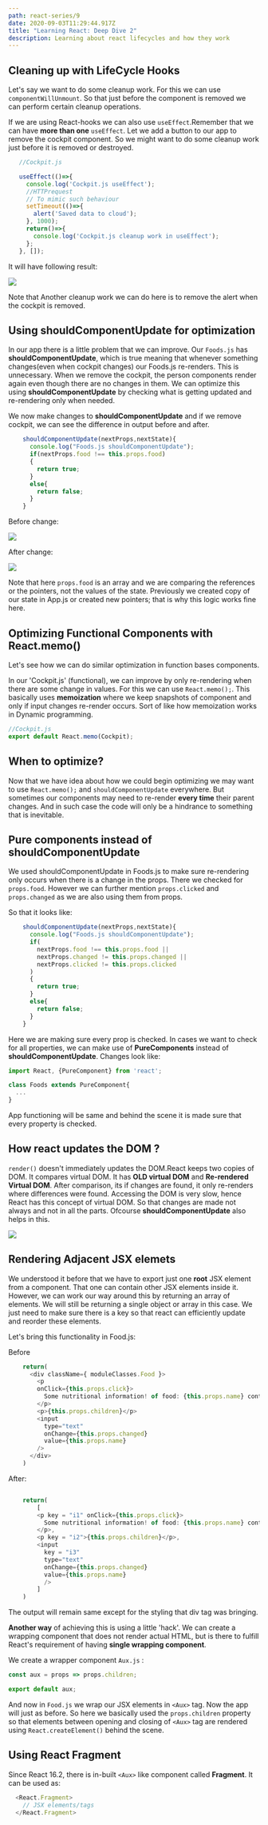 ```yaml
---
path: react-series/9
date: 2020-09-03T11:29:44.917Z
title: "Learning React: Deep Dive 2"
description: Learning about react lifecycles and how they work
---
```

## Cleaning up with LifeCycle Hooks 
Let's say we want to do some cleanup work. For this we can use `componentWillUnmount`. So that just before the component is removed we can perform certain cleanup operations. 

If we are using React-hooks we can also use `useEffect`.Remember that we can have **more than one** `useEffect`. Let we add a button to our app to remove the cockpit component. So we might want to do some cleanup work just before it is removed or destroyed. 
```js
   //Cockpit.js

   useEffect(()=>{
     console.log('Cockpit.js useEffect');
     //HTTPrequest
     // To mimic such behaviour
     setTimeout(()=>{
       alert('Saved data to cloud');
     }, 1000);
     return()=>{
       console.log('Cockpit.js cleanup work in useEffect');
     };
   }, []);

```

It will have following result:

![](https://ik.imagekit.io/18dkv5g43j/React_udemy/7/cleanupwork_SzVu1R6t7.gif)

Note that Another cleanup work we can do here is to remove the alert when the cockpit is removed. 

## Using shouldComponentUpdate for optimization
In our app there is a little problem that we can improve. Our `Foods.js` has **shouldComponentUpdate**, which is true meaning that whenever something changes(even when cockpit changes) our Foods.js re-renders. This is unnecessary. When we remove the cockpit, the person components render again even though there are no changes in them. We can optimize this using  **shouldComponentUpdate** by checking what is getting updated and re-rendering only when needed.  

We now make changes to **shouldComponentUpdate** and if we remove cockpit, we can see the difference in output before and after.

```js
    shouldComponentUpdate(nextProps,nextState){
      console.log("Foods.js shouldComponentUpdate");
      if(nextProps.food !== this.props.food)
      {
        return true;
      }
      else{
        return false;
      }
    }
```

Before change:

![](https://ik.imagekit.io/18dkv5g43j/React_udemy/7/shouldUpdate_2EOB3u8Zt.png)

After change:

![](https://ik.imagekit.io/18dkv5g43j/React_udemy/7/shouldComponentUpdate-optimize__FgRsBz7_.png)

Note that here `props.food` is an array and we are comparing the references or the pointers, not the values of the state. Previously we created copy of our state in App.js or created new pointers; that is why this logic works fine here. 

## Optimizing Functional Components with React.memo()
Let's see how we can do similar optimization in function bases components. 

In our 'Cockpit.js' (functional), we can improve by only re-rendering when there are some change in values. For this we can use `React.memo();`. This basically uses **memoization** where we keep snapshots of component and only if input changes re-render occurs. Sort of like how memoization works in Dynamic programming. 

```js
//Cockpit.js
export default React.memo(Cockpit);
```
## When to optimize?
Now that we have idea about how we could begin optimizing we may want to use `React.memo();` and `shouldComponentUpdate` everywhere. But sometimes our components may need to re-render **every time** their parent changes. And in such case the code will only be a hindrance to something that is inevitable.

## Pure components instead of shouldComponentUpdate
We used shouldComponentUpdate in Foods.js to make sure re-rendering only occurs when there is a change in the props. There we checked for `props.food`. However we can further mention `props.clicked` and `props.changed` as we are also using them from props. 

So that it looks like:


```js
    shouldComponentUpdate(nextProps,nextState){
      console.log("Foods.js shouldComponentUpdate");
      if(
        nextProps.food !== this.props.food ||
        nextProps.changed != this.props.changed ||
        nextProps.clicked != this.props.clicked
      )
      {
        return true;
      }
      else{
        return false;
      }
    }
```

Here we are making sure every prop is checked. In cases we want to check for all properties, we can make use of **PureComponents** instead of **shouldComponentUpdate**. Changes look like:

```js
import React, {PureComponent} from 'react';

class Foods extends PureComponent{
  ...
}
```

App functioning will be same and behind the scene it is made sure that every property is checked. 

## How react updates the DOM ? 

`render()` doesn't immediately updates the DOM.React keeps two copies of DOM. It compares virtual DOM. It has **OLD virtual DOM** and **Re-rendered Virtual DOM**. After comparison, its if changes are found, it only re-renders where differences were found. Accessing the DOM is very slow, hence React has this concept of virtual DOM. So that changes are made not always and not in all the parts. Ofcourse **shouldComponentUpdate** also helps in this. 

![](https://ik.imagekit.io/18dkv5g43j/React_udemy/7/dom-update_IRPXS5FtF.png)

## Rendering Adjacent JSX elemets 
We understood it before that we have to export just one **root** JSX element from a component. That one can contain other JSX elements inside it. However, we can work our way around this by returning an array of elements. We will still be returning a single object or array in this case. We just need to make sure there is a key so that react can efficiently update and reorder these elements. 

Let's bring this functionality in Food.js:

Before

```js
    return( 
      <div className={ moduleClasses.Food }> 
        <p 
        onClick={this.props.click}>
          Some nutritional information! of food: {this.props.name} containing vitamin {this.props.vitamin} 
        </p>
        <p>{this.props.children}</p>
        <input 
          type="text" 
          onChange={this.props.changed} 
          value={this.props.name}
        />
      </div>	
    )
```

After:

```js

    return( 
        [
        <p key = "i1" onClick={this.props.click}>
          Some nutritional information! of food: {this.props.name} containing vitamin {this.props.vitamin} 
        </p>,
        <p key = "i2">{this.props.children}</p>,
        <input 
          key = "i3"
          type="text" 
          onChange={this.props.changed} 
          value={this.props.name}
          />
        ]
    )
```
The output will remain same except for the styling that div tag was bringing. 

**Another way** of achieving this is using a little 'hack'. We can create a wrapping component that does not render actual HTML, but is there to fulfill React's requirement of having **single wrapping component**.  

We create a wrapper component `Aux.js` :

```js
const aux = props => props.children;

export default aux;
```

And now in `Food.js` we wrap our JSX elements in `<Aux>` tag. Now the app will just as before. So here we basically used the `props.children` property so that elements between opening and closing of `<Aux>` tag are rendered using `React.createElement()` behind the scene. 

## Using React Fragment
Since React 16.2, there is in-built `<Aux>` like component called **Fragment**. It can be used as:


```js
  <React.Fragment>
    // JSX elements/tags
  </React.Fragment>
```

